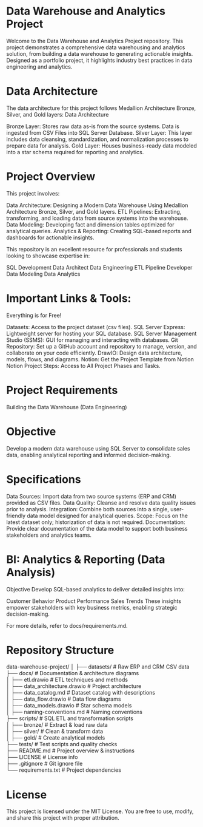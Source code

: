 # Data Warehouse and Analytics Project
Welcome to the Data Warehouse and Analytics Project repository.
This project demonstrates a comprehensive data warehousing and analytics solution, from building a data warehouse to generating actionable insights. Designed as a portfolio project, it highlights industry best practices in data engineering and analytics.

# Data Architecture
The data architecture for this project follows Medallion Architecture Bronze, Silver, and Gold layers: Data Architecture

Bronze Layer: Stores raw data as-is from the source systems. Data is ingested from CSV Files into SQL Server Database.
Silver Layer: This layer includes data cleansing, standardization, and normalization processes to prepare data for analysis.
Gold Layer: Houses business-ready data modeled into a star schema required for reporting and analytics.

# Project Overview
This project involves:

Data Architecture: Designing a Modern Data Warehouse Using Medallion Architecture Bronze, Silver, and Gold layers.
ETL Pipelines: Extracting, transforming, and loading data from source systems into the warehouse.
Data Modeling: Developing fact and dimension tables optimized for analytical queries.
Analytics & Reporting: Creating SQL-based reports and dashboards for actionable insights.

 This repository is an excellent resource for professionals and students looking to showcase expertise in:

SQL Development
Data Architect
Data Engineering
ETL Pipeline Developer
Data Modeling
Data Analytics

# Important Links & Tools:
Everything is for Free!

Datasets: Access to the project dataset (csv files).
SQL Server Express: Lightweight server for hosting your SQL database.
SQL Server Management Studio (SSMS): GUI for managing and interacting with databases.
Git Repository: Set up a GitHub account and repository to manage, version, and collaborate on your code efficiently.
DrawIO: Design data architecture, models, flows, and diagrams.
Notion: Get the Project Template from Notion
Notion Project Steps: Access to All Project Phases and Tasks.

# Project Requirements
Building the Data Warehouse (Data Engineering)

# Objective
Develop a modern data warehouse using SQL Server to consolidate sales data, enabling analytical reporting and informed decision-making.

# Specifications
Data Sources: Import data from two source systems (ERP and CRM) provided as CSV files.
Data Quality: Cleanse and resolve data quality issues prior to analysis.
Integration: Combine both sources into a single, user-friendly data model designed for analytical queries.
Scope: Focus on the latest dataset only; historization of data is not required.
Documentation: Provide clear documentation of the data model to support both business stakeholders and analytics teams.

# BI: Analytics & Reporting (Data Analysis)
Objective
Develop SQL-based analytics to deliver detailed insights into:

Customer Behavior
Product Performance
Sales Trends
These insights empower stakeholders with key business metrics, enabling strategic decision-making.

For more details, refer to docs/requirements.md.

#  Repository Structure
data-warehouse-project/
│
├── datasets/                  # Raw ERP and CRM CSV data  
├── docs/                      # Documentation & architecture diagrams  
│   ├── etl.drawio             # ETL techniques and methods  
│   ├── data_architecture.drawio # Project architecture  
│   ├── data_catalog.md        # Dataset catalog with descriptions  
│   ├── data_flow.drawio       # Data flow diagrams  
│   ├── data_models.drawio     # Star schema models  
│   ├── naming-conventions.md  # Naming conventions  
├── scripts/                   # SQL ETL and transformation scripts  
│   ├── bronze/                # Extract & load raw data  
│   ├── silver/                # Clean & transform data  
│   ├── gold/                  # Create analytical models  
├── tests/                     # Test scripts and quality checks  
├── README.md                  # Project overview & instructions  
├── LICENSE                    # License info  
├── .gitignore                 # Git ignore file  
└── requirements.txt           # Project dependencies

# License
This project is licensed under the MIT License. You are free to use, modify, and share this project with proper attribution.
